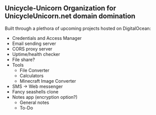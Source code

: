 ## Unicycle-Unicorn Organization for UnicycleUnicorn.net domain domination

Built through a plethora of upcoming projects hosted on DigitalOcean:

  - Credentials and Access Manager
  - Email sending server
  - CORS proxy server
  - Uptime/health checker
  - File share?
  - Tools
    - File Converter
    - Calculators
    - Minecraft Image Converter
  - SMS -> Web messenger
  - Fancy seashells clone
  - Notes app (encryption option?)
    - General notes
    - To-Do
